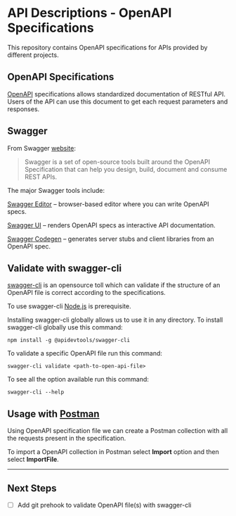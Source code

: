 # API Descriptions - OpenAPI Specifications

This repository contains OpenAPI specifications for APIs provided by different projects.

## OpenAPI Specifications

[OpenAPI](https://github.com/OAI/OpenAPI-Specification) specifications allows standardized documentation of RESTful API. Users of the API can use this document to get each request parameters and responses.

## Swagger
From Swagger [website](https://swagger.io/docs/specification/about/):
>Swagger is a set of open-source tools built around the OpenAPI Specification that can help you design, build, document and consume REST APIs.

The major Swagger tools include:

[Swagger Editor](http://editor.swagger.io/) – browser-based editor where you can write OpenAPI specs.

[Swagger UI](https://swagger.io/tools/swagger-ui/) – renders OpenAPI specs as interactive API documentation.

[Swagger Codegen](https://github.com/swagger-api/swagger-codegen) – generates server stubs and client libraries from an OpenAPI spec.

## Validate with swagger-cli

[swagger-cli](https://github.com/APIDevTools/swagger-cli) is an opensource toll which can validate if the structure of an OpenAPI file is correct according to the specifications.

To use swagger-cli [Node.js](https://nodejs.org/en/download/) is prerequisite.

Installing swagger-cli globally allows us to use it in any directory. To install swagger-cli globally use this command:

```npm install -g @apidevtools/swagger-cli```

To validate a specific OpenAPI file run this command:

```swagger-cli validate <path-to-open-api-file>```

To see all the option available run this command:

``` swagger-cli --help ```


## Usage with [Postman](https://www.postman.com/)

Using OpenAPI specification file we can create a Postman collection with all the requests present in the specification.

To import a OpenAPI collection in Postman select **Import** option and then select **ImportFile**.

---

## Next Steps

* [ ] Add git prehook to validate OpenAPI file(s) with swagger-cli



